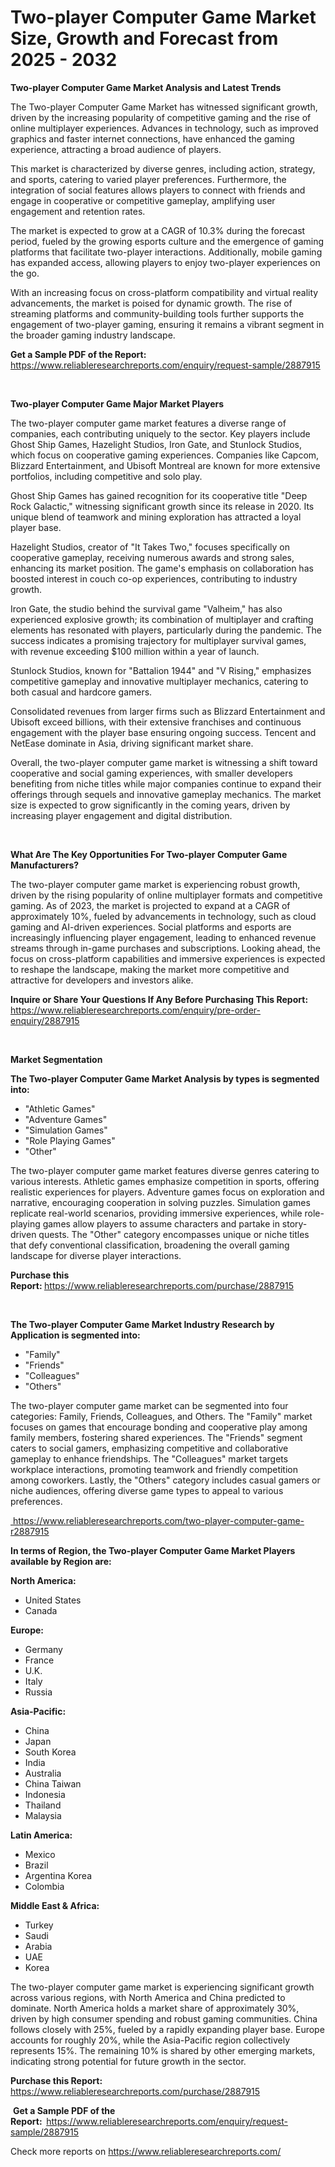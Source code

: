 <p><h1>Two-player Computer Game Market Size, Growth and Forecast from 2025 - 2032</h1></p><p><strong>Two-player Computer Game Market Analysis and Latest Trends</strong></p>
<p><p>The Two-player Computer Game Market has witnessed significant growth, driven by the increasing popularity of competitive gaming and the rise of online multiplayer experiences. Advances in technology, such as improved graphics and faster internet connections, have enhanced the gaming experience, attracting a broad audience of players. </p><p>This market is characterized by diverse genres, including action, strategy, and sports, catering to varied player preferences. Furthermore, the integration of social features allows players to connect with friends and engage in cooperative or competitive gameplay, amplifying user engagement and retention rates.</p><p>The market is expected to grow at a CAGR of 10.3% during the forecast period, fueled by the growing esports culture and the emergence of gaming platforms that facilitate two-player interactions. Additionally, mobile gaming has expanded access, allowing players to enjoy two-player experiences on the go. </p><p>With an increasing focus on cross-platform compatibility and virtual reality advancements, the market is poised for dynamic growth. The rise of streaming platforms and community-building tools further supports the engagement of two-player gaming, ensuring it remains a vibrant segment in the broader gaming industry landscape.</p></p>
<p><strong>Get a Sample PDF of the Report:&nbsp;</strong> <a href="https://www.reliableresearchreports.com/enquiry/request-sample/2887915?utm_campaign=3110&utm_medium=2&utm_source=Github&utm_content=ia&utm_term=14032025&utm_id=two-player-computer-game">https://www.reliableresearchreports.com/enquiry/request-sample/2887915</a></p>
<p>&nbsp;</p>
<p><strong>Two-player Computer Game Major Market Players</strong></p>
<p><p>The two-player computer game market features a diverse range of companies, each contributing uniquely to the sector. Key players include Ghost Ship Games, Hazelight Studios, Iron Gate, and Stunlock Studios, which focus on cooperative gaming experiences. Companies like Capcom, Blizzard Entertainment, and Ubisoft Montreal are known for more extensive portfolios, including competitive and solo play.</p><p>Ghost Ship Games has gained recognition for its cooperative title "Deep Rock Galactic," witnessing significant growth since its release in 2020. Its unique blend of teamwork and mining exploration has attracted a loyal player base.</p><p>Hazelight Studios, creator of "It Takes Two," focuses specifically on cooperative gameplay, receiving numerous awards and strong sales, enhancing its market position. The game's emphasis on collaboration has boosted interest in couch co-op experiences, contributing to industry growth.</p><p>Iron Gate, the studio behind the survival game "Valheim," has also experienced explosive growth; its combination of multiplayer and crafting elements has resonated with players, particularly during the pandemic. The success indicates a promising trajectory for multiplayer survival games, with revenue exceeding $100 million within a year of launch.</p><p>Stunlock Studios, known for "Battalion 1944" and "V Rising," emphasizes competitive gameplay and innovative multiplayer mechanics, catering to both casual and hardcore gamers.</p><p>Consolidated revenues from larger firms such as Blizzard Entertainment and Ubisoft exceed billions, with their extensive franchises and continuous engagement with the player base ensuring ongoing success. Tencent and NetEase dominate in Asia, driving significant market share.</p><p>Overall, the two-player computer game market is witnessing a shift toward cooperative and social gaming experiences, with smaller developers benefiting from niche titles while major companies continue to expand their offerings through sequels and innovative gameplay mechanics. The market size is expected to grow significantly in the coming years, driven by increasing player engagement and digital distribution.</p></p>
<p>&nbsp;</p>
<p><strong>What Are The Key Opportunities For Two-player Computer Game Manufacturers?</strong></p>
<p><p>The two-player computer game market is experiencing robust growth, driven by the rising popularity of online multiplayer formats and competitive gaming. As of 2023, the market is projected to expand at a CAGR of approximately 10%, fueled by advancements in technology, such as cloud gaming and AI-driven experiences. Social platforms and esports are increasingly influencing player engagement, leading to enhanced revenue streams through in-game purchases and subscriptions. Looking ahead, the focus on cross-platform capabilities and immersive experiences is expected to reshape the landscape, making the market more competitive and attractive for developers and investors alike.</p></p>
<p><strong>Inquire or Share Your Questions If Any Before Purchasing This Report:</strong> <a href="https://www.reliableresearchreports.com/enquiry/pre-order-enquiry/2887915?utm_campaign=3110&utm_medium=2&utm_source=Github&utm_content=ia&utm_term=14032025&utm_id=two-player-computer-game">https://www.reliableresearchreports.com/enquiry/pre-order-enquiry/2887915</a></p>
<p>&nbsp;</p>
<p><strong>Market Segmentation</strong></p>
<p><strong>The Two-player Computer Game Market Analysis by types is segmented into:</strong></p>
<p><ul><li>"Athletic Games"</li><li>"Adventure Games"</li><li>"Simulation Games"</li><li>"Role Playing Games"</li><li>"Other"</li></ul></p>
<p><p>The two-player computer game market features diverse genres catering to various interests. Athletic games emphasize competition in sports, offering realistic experiences for players. Adventure games focus on exploration and narrative, encouraging cooperation in solving puzzles. Simulation games replicate real-world scenarios, providing immersive experiences, while role-playing games allow players to assume characters and partake in story-driven quests. The "Other" category encompasses unique or niche titles that defy conventional classification, broadening the overall gaming landscape for diverse player interactions.</p></p>
<p><strong>Purchase this Report:&nbsp;</strong><a href="https://www.reliableresearchreports.com/purchase/2887915?utm_campaign=3110&utm_medium=2&utm_source=Github&utm_content=ia&utm_term=14032025&utm_id=two-player-computer-game">https://www.reliableresearchreports.com/purchase/2887915</a></p>
<p>&nbsp;</p>
<p><strong>The Two-player Computer Game Market Industry Research by Application is segmented into:</strong></p>
<p><ul><li>"Family"</li><li>"Friends"</li><li>"Colleagues"</li><li>"Others"</li></ul></p>
<p><p>The two-player computer game market can be segmented into four categories: Family, Friends, Colleagues, and Others. The "Family" market focuses on games that encourage bonding and cooperative play among family members, fostering shared experiences. The "Friends" segment caters to social gamers, emphasizing competitive and collaborative gameplay to enhance friendships. The "Colleagues" market targets workplace interactions, promoting teamwork and friendly competition among coworkers. Lastly, the "Others" category includes casual gamers or niche audiences, offering diverse game types to appeal to various preferences.</p></p>
<p><a href="https://www.reliableresearchreports.com/two-player-computer-game-r2887915?utm_campaign=3110&utm_medium=2&utm_source=Github&utm_content=ia&utm_term=14032025&utm_id=two-player-computer-game">&nbsp;https://www.reliableresearchreports.com/two-player-computer-game-r2887915</a></p>
<p><strong>In terms of Region, the Two-player Computer Game Market Players available by Region are:</strong></p>
<p>
    <p> <strong> North America: </strong>
        <ul>
            <li>United States</li>
            <li>Canada</li>
        </ul>
        </p> 
    <p> <strong> Europe: </strong>
        <ul>
            <li>Germany</li>
            <li>France</li>
            <li>U.K.</li>
            <li>Italy</li>
            <li>Russia</li>
        </ul>
        </p> 
    <p> <strong> Asia-Pacific: </strong>
        <ul>
            <li>China</li>
            <li>Japan</li>
            <li>South Korea</li>
            <li>India</li>
            <li>Australia</li>
            <li>China Taiwan</li>
            <li>Indonesia</li>
            <li>Thailand</li>
            <li>Malaysia</li>
        </ul>
        </p> 
    <p> <strong> Latin America: </strong>
        <ul>
            <li>Mexico</li>
            <li>Brazil</li>
            <li>Argentina Korea</li>
            <li>Colombia</li>
        </ul>
        </p> 
    <p> <strong> Middle East & Africa: </strong>
        <ul>
            <li>Turkey</li>
            <li>Saudi</li>
            <li>Arabia</li>
            <li>UAE</li>
            <li>Korea</li>
        </ul>
    </p>
    </p>
<p><p>The two-player computer game market is experiencing significant growth across various regions, with North America and China predicted to dominate. North America holds a market share of approximately 30%, driven by high consumer spending and robust gaming communities. China follows closely with 25%, fueled by a rapidly expanding player base. Europe accounts for roughly 20%, while the Asia-Pacific region collectively represents 15%. The remaining 10% is shared by other emerging markets, indicating strong potential for future growth in the sector.</p></p>
<p><strong>Purchase this Report: </strong><a href="https://www.reliableresearchreports.com/purchase/2887915?utm_campaign=3110&utm_medium=2&utm_source=Github&utm_content=ia&utm_term=14032025&utm_id=two-player-computer-game">https://www.reliableresearchreports.com/purchase/2887915</a></p>
<p>&nbsp;<strong>Get a Sample PDF of the Report:&nbsp;&nbsp;</strong><a href="https://www.reliableresearchreports.com/enquiry/request-sample/2887915?utm_campaign=3110&utm_medium=2&utm_source=Github&utm_content=ia&utm_term=14032025&utm_id=two-player-computer-game">https://www.reliableresearchreports.com/enquiry/request-sample/2887915</a></p>
<p><strong></strong></p>
<p>Check more reports on <a href="https://www.reliableresearchreports.com/?utm_campaign=3110&utm_medium=2&utm_source=Github&utm_content=ia&utm_term=14032025&utm_id=two-player-computer-game">https://www.reliableresearchreports.com/</a></p>